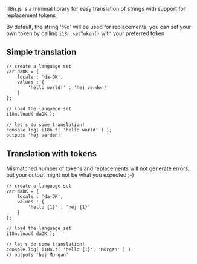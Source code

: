 i18n.js is a minimal library for easy translation of strings with support for replacement tokens 

By default, the string '%d' will be used for replacements, you can set your own token by
calling `i18n.setToken()` with your preferred token

## Simple translation
    // create a language set
    var daDK = {
        locale : 'da-DK',
        values : {
            'hello world!' : 'hej verden!'
        }
    };

    // load the language set
    i18n.load( daDK );

    // let's do some translation!
    console.log( i18n.t( 'hello world' ) );
    outputs 'hej verden!'

## Translation with tokens

Mismatched number of tokens and replacements will not generate errors,
but your output might not be what you expected ;-)

    // create a language set
    var daDK = {
        locale : 'da-DK',
        values : {
            'hello {1}' : 'hej {1}'
        }
    };

    // load the language set
    i18n.load( daDK );

    // let's do some translation!
    console.log( i18n.t( 'hello {1}', 'Morgan' ) );
    // outputs 'hej Morgan'